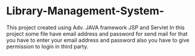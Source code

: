 # Library-Management-System-
This project created using Adv. JAVA framework JSP and Servlet 
In this project some file have email address and password for send mail for that you have to enter your email address and password also you have to give permission to login in third party.
